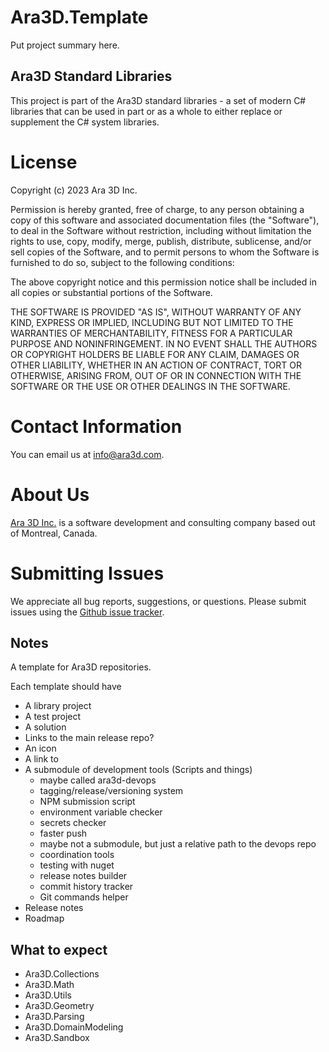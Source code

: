 # Ara3D.Template

<TODO> Put project summary here. 
## Ara3D Standard Libraries 

This project is part of the Ara3D standard libraries - a set of modern C# libraries 
that can be used in part or as a whole to either replace or supplement the C# system 
libraries.   

# License

Copyright (c) 2023 Ara 3D Inc.

Permission is hereby granted, free of charge, to any person obtaining a copy
of this software and associated documentation files (the "Software"), to deal
in the Software without restriction, including without limitation the rights
to use, copy, modify, merge, publish, distribute, sublicense, and/or sell
copies of the Software, and to permit persons to whom the Software is
furnished to do so, subject to the following conditions:

The above copyright notice and this permission notice shall be included in all
copies or substantial portions of the Software.

THE SOFTWARE IS PROVIDED "AS IS", WITHOUT WARRANTY OF ANY KIND, EXPRESS OR
IMPLIED, INCLUDING BUT NOT LIMITED TO THE WARRANTIES OF MERCHANTABILITY,
FITNESS FOR A PARTICULAR PURPOSE AND NONINFRINGEMENT. IN NO EVENT SHALL THE
AUTHORS OR COPYRIGHT HOLDERS BE LIABLE FOR ANY CLAIM, DAMAGES OR OTHER
LIABILITY, WHETHER IN AN ACTION OF CONTRACT, TORT OR OTHERWISE, ARISING FROM,
OUT OF OR IN CONNECTION WITH THE SOFTWARE OR THE USE OR OTHER DEALINGS IN THE
SOFTWARE.

# Contact Information

You can email us at info@ara3d.com.

# About Us 

[Ara 3D Inc.](https://www.linkedin.com/company/ara3d) is a software development and consulting company based out of Montreal, Canada.

# Submitting Issues  

We appreciate all bug reports, suggestions, or questions.
Please submit issues using the [Github issue tracker](issues/new). 

## Notes

A template for Ara3D repositories. 

Each template should have
  * A library project 
  * A test project
  * A solution 
  * Links to the main release repo?
  * An icon
  * A link to 
  * A submodule of development tools (Scripts and things)
    * maybe called ara3d-devops
    * tagging/release/versioning system
    * NPM submission script
    * environment variable checker
    * secrets checker 
    * faster push
    * maybe not a submodule, but just a relative path to the devops repo
    * coordination tools
    * testing with nuget
    * release notes builder
    * commit history tracker
    * Git commands helper 
  * Release notes
  * Roadmap  
    
## What to expect 

* Ara3D.Collections
* Ara3D.Math
* Ara3D.Utils
* Ara3D.Geometry 
* Ara3D.Parsing
* Ara3D.DomainModeling
* Ara3D.Sandbox

